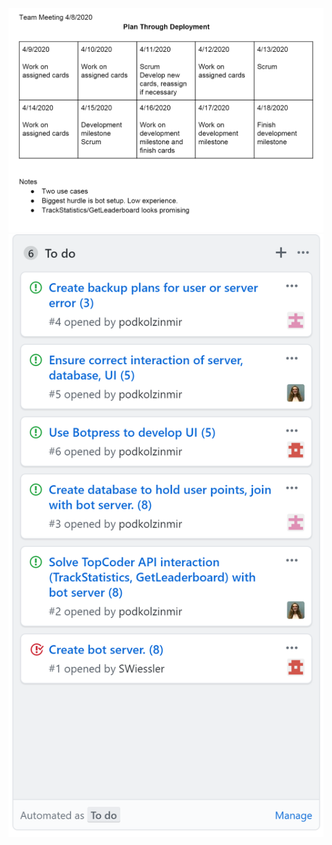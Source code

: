 ![Team Meeting](https://github.com/podkolzinmir/RewardBot/blob/master/team%20meeting%204.8.PNG)
![First Kanban Assignment](https://github.com/podkolzinmir/RewardBot/blob/master/first%20kanban.PNG)
